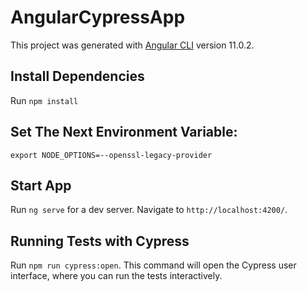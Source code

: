 # AngularCypressApp

This project was generated with [Angular CLI](https://github.com/angular/angular-cli) version 11.0.2.

## Install Dependencies
Run `npm install`

## Set The Next Environment Variable:
`export NODE_OPTIONS=--openssl-legacy-provider`

## Start App
Run `ng serve` for a dev server. Navigate to `http://localhost:4200/`. 

## Running Tests with Cypress
Run `npm run cypress:open`. This command will open the Cypress user interface, where you can run the tests interactively.


